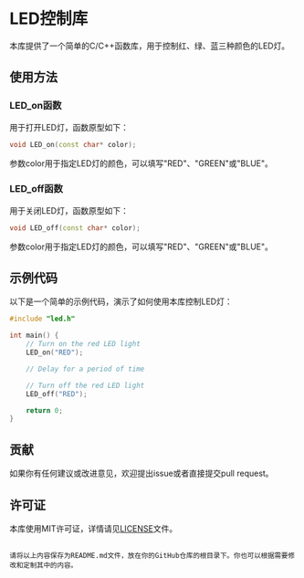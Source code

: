 # LED控制库

本库提供了一个简单的C/C++函数库，用于控制红、绿、蓝三种颜色的LED灯。

## 使用方法

### LED_on函数

用于打开LED灯，函数原型如下：

```cpp
void LED_on(const char* color);
```

参数color用于指定LED灯的颜色，可以填写"RED"、"GREEN"或"BLUE"。

### LED_off函数

用于关闭LED灯，函数原型如下：

```cpp
void LED_off(const char* color);
```

参数color用于指定LED灯的颜色，可以填写"RED"、"GREEN"或"BLUE"。

## 示例代码

以下是一个简单的示例代码，演示了如何使用本库控制LED灯：

```cpp
#include "led.h"

int main() {
    // Turn on the red LED light
    LED_on("RED");

    // Delay for a period of time

    // Turn off the red LED light
    LED_off("RED");

    return 0;
}
```

## 贡献

如果你有任何建议或改进意见，欢迎提出issue或者直接提交pull request。

## 许可证

本库使用MIT许可证，详情请见[LICENSE](LICENSE)文件。
```

请将以上内容保存为README.md文件，放在你的GitHub仓库的根目录下。你也可以根据需要修改和定制其中的内容。
```